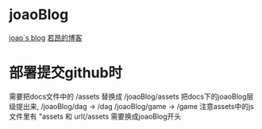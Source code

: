# joaoBlog
[joao`s blog](https://murongqimiao.github.io/joaoBlog/)
[若昂的博客](https://murongqimiao.github.io/joaoBlog/)


# 部署提交github时
需要把docs文件中的 /assets 替换成 /joaoBlog/assets
把docs下的joaoBlog层级提出来, /joaoBlog/dag -> /dag  /joaoBlog/game -> /game
注意assets中的js文件里有 "assets 和 url(/assets 需要换成joaoBlog开头
